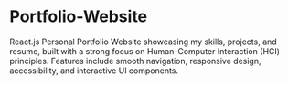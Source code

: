 # Portfolio-Website
React.js Personal Portfolio Website showcasing my skills, projects, and resume, built with a strong focus on Human-Computer Interaction (HCI) principles. Features include smooth navigation, responsive design, accessibility, and interactive UI components.
